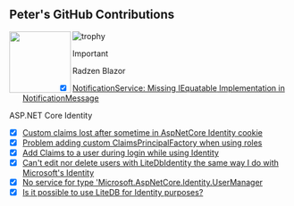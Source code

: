 ## Peter's GitHub Contributions 

<img height="110px" align="left" src="https://github-readme-stats.vercel.app/api?username=quicksln&include_all_commits=true&hide=contribs&hide_title=true&show_icons=true&rank_icon=github&theme=default#gh-light-mode-only"/> ![trophy](https://github-profile-trophy.vercel.app/?username=quicksln&rank=SECRET,SSS,SS,S,AAA,AA,A,B&&column=4&margin-w=10&margin-h=10)

> [!IMPORTANT]
> Radzen Blazor 
> - [x] [NotificationService: Missing IEquatable<T> Implementation in NotificationMessage ](https://github.com/radzenhq/radzen-blazor/issues/1288)
>
> ASP.NET Core Identity
> - [x] [Custom claims lost after sometime in AspNetCore Identity cookie](https://github.com/dotnet/aspnetcore/issues/46593)
> - [x] [Problem adding custom ClaimsPrincipalFactory when using roles](https://github.com/dotnet/aspnetcore/issues/46593)
> - [x] [Add Claims to a user during login while using Identity](https://github.com/dotnet/aspnetcore/issues/46558)
> - [x] [Can't edit nor delete users with LiteDbIdentity the same way I do with Microsoft's Identity](https://github.com/quicksln/LiteDB.Identity)
> - [x] [No service for type 'Microsoft.AspNetCore.Identity.UserManager](https://github.com/quicksln/LiteDB.Identity/issues/4)
> - [x] [Is it possible to use LiteDB for Identity purposes?](https://github.com/mbdavid/LiteDB/issues/1711)
